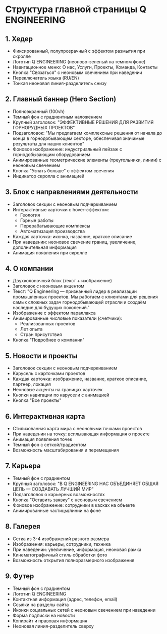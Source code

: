 # Структура главной страницы Q ENGINEERING

## 1. Хедер
- Фиксированный, полупрозрачный с эффектом размытия при скролле
- Логотип Q ENGINEERING (неоново-зеленый на темном фоне)
- Навигационное меню: О нас, Услуги, Проекты, Команда, Контакты
- Кнопка "Связаться" с неоновым свечением при наведении
- Переключатель языка (RU/EN)
- Тонкая неоновая линия-разделитель снизу

## 2. Главный баннер (Hero Section)
- Полноэкранный (100vh)
- Темный фон с градиентным наложением
- Крупный заголовок: "ЭФФЕКТИВНЫЕ РЕШЕНИЯ ДЛЯ РАЗВИТИЯ ГОРНОРУДНЫХ ПРОЕКТОВ"
- Подзаголовок: "Мы предлагаем комплексные решения от начала до конца в горнодобывающем секторе, обеспечивая значимые результаты для наших клиентов"
- Фоновое изображение: индустриальный пейзаж с горнодобывающим оборудованием
- Анимированные геометрические элементы (треугольники, линии) с неоновым свечением
- Кнопка "Узнать больше" с эффектом свечения
- Индикатор скролла с анимацией

## 3. Блок с направлениями деятельности
- Заголовок секции с неоновым подчеркиванием
- Интерактивные карточки с hover-эффектом:
  - Геология
  - Горные работы
  - Перерабатывающие комплексы
  - Автоматизация производства
- Каждая карточка: иконка, название, краткое описание
- При наведении: неоновое свечение границ, увеличение, дополнительная информация
- Анимация появления при скролле

## 4. О компании
- Двухколоночный блок (текст + изображение)
- Заголовок с неоновым акцентом
- Текст: "Q Engineering — признанный лидер в реализации промышленных проектов. Мы работаем с клиентами для решения самых сложных задач горнодобывающей отрасли и создаём наследие для будущих поколений."
- Изображение с эффектом параллакса
- Анимированные числовые показатели (счетчики):
  - Реализованных проектов
  - Лет опыта
  - Стран присутствия
- Кнопка "Подробнее о компании"

## 5. Новости и проекты
- Заголовок секции с неоновым подчеркиванием
- Карусель с карточками проектов
- Каждая карточка: изображение, название, краткое описание, партнер, локация
- Неоновые акценты на границах карточек
- Кнопки навигации по карусели с анимацией
- Кнопка "Все проекты"

## 6. Интерактивная карта
- Стилизованная карта мира с неоновыми точками проектов
- При наведении на точку: всплывающая информация о проекте
- Анимация появления точек
- Темный фон с сеткой/градиентом
- Возможность масштабирования и перемещения

## 7. Карьера
- Темный фон с градиентом
- Крупный заголовок: "В Q ENGINEERING НАС ОБЪЕДИНЯЕТ ОБЩАЯ ЦЕЛЬ — СОЗДАВАТЬ ЛУЧШИЙ МИР"
- Подзаголовок о карьерных возможностях
- Кнопка "Оставить заявку" с неоновым свечением
- Фоновое изображение: сотрудники в касках на объекте
- Анимированные частицы/линии на фоне

## 8. Галерея
- Сетка из 3-4 изображений разного размера
- Изображения: карьеры, сотрудники, техника
- При наведении: увеличение, информация, неоновая рамка
- Кинематографичный стиль обработки фото
- Возможность открытия полноразмерного изображения

## 9. Футер
- Темный фон с градиентом
- Логотип Q ENGINEERING
- Контактная информация (адрес, телефон, email)
- Ссылки на разделы сайта
- Иконки социальных сетей с неоновым свечением при наведении
- Форма подписки на новости
- Копирайт и правовая информация
- Неоновая линия-разделитель сверху

